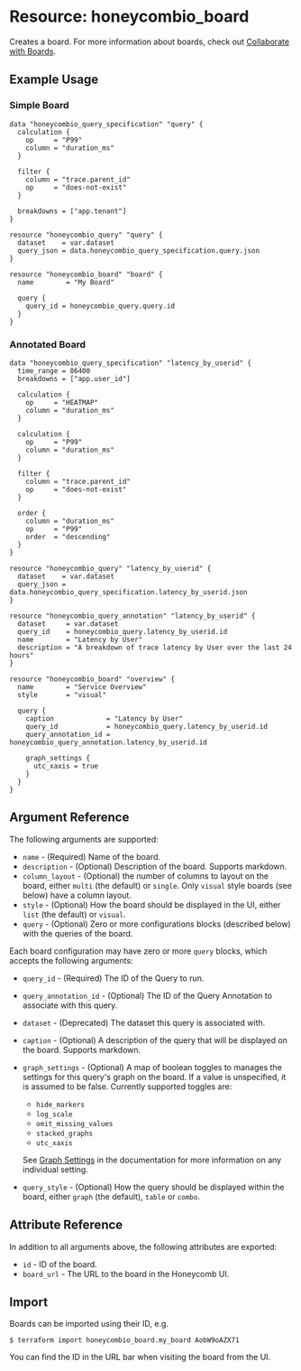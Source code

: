# Resource: honeycombio_board

Creates a board. For more information about boards, check out [Collaborate with Boards](https://docs.honeycomb.io/working-with-your-data/collaborating/boards/#docs-sidebar).

## Example Usage

### Simple Board

```hcl
data "honeycombio_query_specification" "query" {
  calculation {
    op     = "P99"
    column = "duration_ms"
  }

  filter {
    column = "trace.parent_id"
    op     = "does-not-exist"
  }

  breakdowns = ["app.tenant"]
}

resource "honeycombio_query" "query" {
  dataset    = var.dataset
  query_json = data.honeycombio_query_specification.query.json
}

resource "honeycombio_board" "board" {
  name        = "My Board"

  query {
    query_id = honeycombio_query.query.id
  }
}
```

### Annotated Board

```hcl
data "honeycombio_query_specification" "latency_by_userid" {
  time_range = 86400
  breakdowns = ["app.user_id"]

  calculation {
    op     = "HEATMAP"
    column = "duration_ms"
  }

  calculation {
    op     = "P99"
    column = "duration_ms"
  }

  filter {
    column = "trace.parent_id"
    op     = "does-not-exist"
  }

  order {
    column = "duration_ms"
    op     = "P99"
    order  = "descending"
  }
}

resource "honeycombio_query" "latency_by_userid" {
  dataset    = var.dataset
  query_json = data.honeycombio_query_specification.latency_by_userid.json
}

resource "honeycombio_query_annotation" "latency_by_userid" {
  dataset     = var.dataset
  query_id    = honeycombio_query.latency_by_userid.id
  name        = "Latency by User"
  description = "A breakdown of trace latency by User over the last 24 hours"
}

resource "honeycombio_board" "overview" {
  name        = "Service Overview"
  style       = "visual"

  query {
    caption             = "Latency by User"
    query_id            = honeycombio_query.latency_by_userid.id
    query_annotation_id = honeycombio_query_annotation.latency_by_userid.id

    graph_settings {
      utc_xaxis = true
    }
  }
}
```

## Argument Reference

The following arguments are supported:

* `name` - (Required) Name of the board.
* `description` - (Optional) Description of the board. Supports markdown.
* `column_layout` - (Optional) the number of columns to layout on the board, either `multi` (the default) or `single`. Only `visual` style boards (see below) have a column layout.
* `style` - (Optional) How the board should be displayed in the UI, either `list` (the default) or `visual`.
* `query` - (Optional) Zero or more configurations blocks (described below) with the queries of the board.

Each board configuration may have zero or more `query` blocks, which accepts the following arguments:

* `query_id` - (Required) The ID of the Query to run.
* `query_annotation_id` - (Optional) The ID of the Query Annotation to associate with this query.
* `dataset` - (Deprecated) The dataset this query is associated with.
* `caption` - (Optional) A description of the query that will be displayed on the board. Supports markdown.
* `graph_settings` - (Optional) A map of boolean toggles to manages the settings for this query's graph on the board.
If a value is unspecified, it is assumed to be false.
Currently supported toggles are:
  * `hide_markers`
  * `log_scale`
  * `omit_missing_values`
  * `stacked_graphs`
  * `utc_xaxis`

  See [Graph Settings](https://docs.honeycomb.io/working-with-your-data/graph-settings/) in the documentation for more information on any individual setting.
* `query_style` - (Optional) How the query should be displayed within the board, either `graph` (the default), `table` or `combo`.

## Attribute Reference

In addition to all arguments above, the following attributes are exported:

* `id` - ID of the board.
* `board_url` - The URL to the board in the Honeycomb UI.

## Import

Boards can be imported using their ID, e.g.

```shell
$ terraform import honeycombio_board.my_board AobW9oAZX71
```

You can find the ID in the URL bar when visiting the board from the UI.
